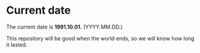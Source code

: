 # Current date

The current date is **1991.10.01.** (YYYY.MM.DD.)

This repository will be good when the world ends, so we will know how long it lasted.